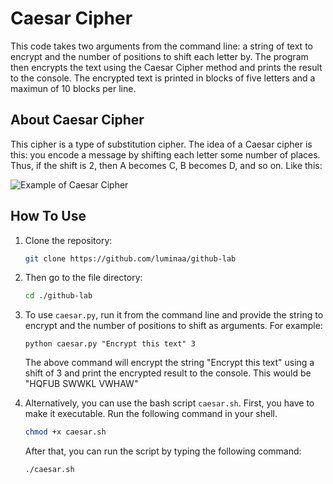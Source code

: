 # Caesar Cipher

This code takes two arguments from the command line: a string of text to encrypt and the number of positions to shift each letter by. The program then encrypts the text using the Caesar Cipher method and prints the result to the console. The encrypted text is printed in blocks of five letters and a maximun of 10 blocks per line.

## About Caesar Cipher

This cipher is a type of substitution cipher. The idea of a Caesar cipher is this: you encode a message by shifting each letter some number of places. Thus, if the shift is 2, then A becomes C, B becomes D, and so on. Like this:

![Example of Caesar Cipher](github-lab\pictures\example.jpg)

## How To Use

1. Clone the repository:

    ```bash
    git clone https://github.com/luminaa/github-lab
    ```

2. Then go to the file directory:

    ```bash
    cd ./github-lab
    ```

3. To use `caesar.py`, run it from the command line and provide the string to encrypt and the number of positions to shift as arguments. For example:

    ```shell
    python caesar.py "Encrypt this text" 3
    ```

    The above command will encrypt the string "Encrypt this text" using a shift of 3 and print the encrypted result to the console. This would be "HQFUB SWWKL VWHAW"

4. Alternatively, you can use the bash script `caesar.sh`. First, you have to make it executable. Run the following command in your shell.

    ```bash
    chmod +x caesar.sh
    ```

    After that, you can run the script by typing the following command:

    ```bash
    ./caesar.sh
    ```